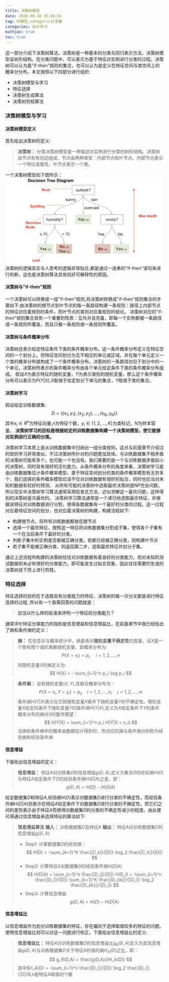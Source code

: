 ```yaml
---
title: 决策树模型
date: 2020-08-30 15:26:51
tag: 树模型,categorical变量
categories: 统计学习 
mathjax: true 
toc: true 
---
```

这一部分介绍下决策树算法，决策树是一种基本的分类与回归表示方法，决策树模型呈树形结构，在分类问题中，可以表示为基于特征对实例进行分类的过程。决策树可以认为是"if-then"规则的集合，也可以认为是定义在特征空间与类空间上的概率分分布。本文按照以下四部分进行组织:
- 决策树模型与学习
- 特征选择
- 决策树生成算法
- 决策树剪枝算法

<!--more-->
### 决策树模型与学习
#### 决策树模型定义
首先给出决策树的定义:
> **决策树：** 分类决策树模型是一种描述对实例进行分类的树形结构。决策树由节点和有向边组成，节点由两种类型：内部节点和叶节点。内部节点表示一个特征或属性，叶节点表示一个类。

一个决策树模型如下图所示：
![决策树](https://raw.githubusercontent.com/xuejy19/xuejy19.github.io/source/Img/Decision_tree.png)
决策树的逻辑其实与人思考的逻辑非常贴合,都是通过一连串的"if-then"语句来进行判断，这也是决策树算法具有较好可解释性的原因。
#### 决策树与"if-then"规则
一个决策树可以转换成一组"if-then"规则,将决策树转换成"if-then"规则集合的步骤如下:由决策树的根节点到叶节点的每一条路径构建一条规则：路径上内部节点的特征对应着规则的条件，而叶节点的类则对应着规则的结论。
决策树对应的"if-then"规则集合具有一个重要的性质：互斥并且完备，即每一个实例都被一条路径或一条规则所覆盖，而且只被一条规则或一条规则所覆盖。

#### 决策树与条件概率分布
决策树还表示给定特征条件下类的条件概率分布。这一条件概率分布定义在特征空间的一个划分上。将特征空间划分为互不相交的单元或区域，并在每个单元定义一个类的概率分布就构成了一个条件概率分布。决策树的一条路径对应于划分中的一个单元，决策树所表示的条件概率分布由各个单元给定条件下类的条件概率分布组成。
假设$X$为表示特征的随机变量，$Y$为表示类别的随机变量，那么这个条件概率分布可以表示为$P(Y|X)$,$X$取值于给定划分下单元的集合，$Y$取值于类的集合。

#### 决策树学习 
假设给定训练数据集:
$$
    D = \{ (x_1,y_1),(x_2,y_2), \dots, (x_N,y_N)\}
$$
其中$x_i \in R^n$为特征向量,$n$为特征个数，$y_i \in \{1,2, \dots, K\}$为类标记，$N$为样本容量。
**决策树学习的目标是根据给定的训练数据集构建一个决策树模型，使它能够对实例进行正确的分类。**

决策树学习本质上是从训练数据集中归纳出一组分类规则，这点与前面章节介绍过的规则学习非常类似，不过决策树所针对的问题更加具体。与训练数据集不相矛盾的决策树可能有多个，也可能一个也没有。我们需要的是一个与训练数据矛盾较小的决策树，同时具有很好的泛化能力。从条件概率分布的角度来看，决策树学习是由训练数据集估计条件概率模型，基于特征空间划分的类的条件概率模型有无穷多个，我们选择的条件概率模型应该不仅对训练数据有很好的拟合，同时也应当对未知的数据有较好的预测。
从所有可能的决策树中选取最优决策树是NP完全问题，所以现实中决策树学习算法通常采用启发式方法，近似求解这一最优问题，这样得到的决策树是次最优的。
决策树学习算法通常是一个递归地选取最优特征，并根据该特征对训练数据进行分割，使得各数据集有一个最好的分类的过程。这一过程对应着特征空间的划分，也对应着决策树的构建。构建流程如下:
- 构建根节点，将所有训练数据都放在跟节点
- 选择一个最优特征，按照这一特征将训练数据集分割成子集，使得各个子集有一个在当前条件下最好的分类。
- 判断子集中的实例是否都被正确分类，若都已经被正确分类，则构建叶节点
- 若子集不能被正确分类，则返回第二步，选取最优特征并划分子集。

通过上述流程所构建的决策树往往对训练数据有着良好的分类能力，但对未知的测试数据却未必有很好的分类能力，即可能发生过拟合现象，因此往往需要的生成的决策树自下而上进行剪枝。

### 特征选择
特征选择的目的在于选取具有分类能力的特征，决策树的每一次分叉都是进行特征选择的过程, 所以有一个亟需回答的问题就是：
> **应当以什么样的标准来评判一个特征的分类能力？**

通常评价特征分类能力的指标是信息增益和信息增益比，在前面章节中我已经给出了熵和条件熵的定义：
> **熵：** 在信息论与概率统计中，熵是表示**随机变量不确定性**的度量，设$X$是一个取有限个值的离散随机变量，其概率分布为:
> $$
    P(X = x_i) = p_i, \quad i =1,2,\dots,n
> $$
则随机变量$X$的熵定义为:
$$
    H(X) = - \sum_{i=1}^n p_i \log p_i 
$$

> **条件熵：** 设有随机变量$(X,Y)$,其联合概率分布为：
$$
    P(X = x_i,Y = y_i) = p_{ij}\quad i = 1,2,\dots,n;\quad j = 1,2,\dots,m
$$
条件熵$H(Y|X)$表示在已知随机变量$X$条件下随机变量$Y$的不确定性。随机变量$X$给定的条件下随机变量$Y$的条件熵$H(Y|X)$,定义为$X$给定条件下$Y$的条件概率分布的熵对$X$的数学期望：
$$
    H(Y|X) = \sum_{i=1}^n p_i H(Y|X = x_i)
$$
当熵和条件熵中的概率由数据估计得到时，所对应的熵与条件熵分别称为经验熵和经验条件熵

#### 信息增益 
下面给出信息增益的定义：
> **信息增益：** 特征$A$对训练集$D$的信息增益$g(D,A)$,定义为集合$D$的经验熵$H(D)$与特征$A$给定条件下$D$的经验条件熵$H(D|A)$之差，即：
>$$
    g(D,A) = H(D) - H(D|A)
>$$

给定数据集$D$和特征$A$,经验熵$H(D)$表示对数据集$D$进行分类的不确定性，而经验条件熵$H(D|A)$则表示在特征$A$给定条件下对数据集$D$进行分类的不确定性。而它们之间的差则表示由于特征$A$而使得对数据集$D$的分类的不确定性减少的程度。由此便可得通过信息增益来选择特征的算法如下:
> **信息增益算法**
> **输入：** 训练数据集$D$及特征$A$
> **输出：** 特征$A$对训练数据集$D$的信息增益$g(D,A)$
> - Step1: 计算数据集$D$的经验熵：
> $$
    H(D) = -\sum_{k=1}^K \frac{|C_k|}{|D|} \log_2 \frac{|C_k|}{|D|}
> $$
> - Step2: 计算特征$A$对数据集$D$的经验条件熵$H(D|A)$
$$
    H(D|A) = \sum_{i=1}^n \frac{|D_i|}{|D|} H(D_i) = -\sum_{i=1}^n \frac{|D_i|}{|D|} \sum_{k=1}^K \frac{|D_{ik}|}{|D_i|} \log_2 \frac{|D_{ik}|}{|D_i|}
$$
> - Step3: 计算信息增益
> $$
    g(D,A) = H(D) - H(D|A)
> $$

#### 信息增益比
以信息增益作为划分训练数据集的特征，存在偏向于选择取值较多的特征的问题。使用信息增益比则可以对这一问题进行校正，下面给出信息增益比的定义:
> **信息增益比：** 特征$A$对训练数据集$D$的信息增益比$g_R(D,A)$定义为其信息增益$g(D,A)$与训练数据集$D$关于特征$A$的值的熵$H_A(D)$之比，即：
> $$
    g_R(D,A) = \frac{g(D,A)}{H_A(D)}
> $$
> 其中$H_A(D) = -\sum_{i=1}^n \frac{|D_i|}{|D|} \log_2 \frac{|D_i|}{|D|}$,$n$是特征$A$取值的个数
